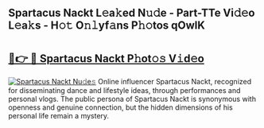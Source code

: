 ## Spartacus Nackt L𝚎a𝚔ed N𝚞𝚍e - Part-TTe Vi𝚍𝚎o L𝚎a𝚔s - H𝚘𝚝 O𝚗𝚕yf𝚊ns P𝚑𝚘tos qOwlK

# <h2><a href="http://kf8bjnd.oniu.top/?m=Spartacus+Nackt">🔗👉 🔴 Spartacus Nackt P𝚑ot𝚘𝚜 V𝚒d𝚎o</a></h2>

[![Spartacus Nackt Nu𝚍e𝚜](https://i.imgur.com/0qMVB7G.gif)](http://kf8bjnd.oniu.top/?m=Spartacus+Nackt)
Online influencer Spartacus Nackt, recognized for disseminating dance and lifestyle ideas, through performances and personal vlogs. The public persona of Spartacus Nackt is synonymous with openness and genuine connection, but the hidden dimensions of his personal life remain a mystery.  
